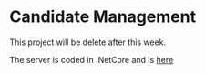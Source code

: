 # Candidate Management
This project will be delete after this week.

The server is coded in .NetCore and is [here](docs/DotNet_Core_.md)
